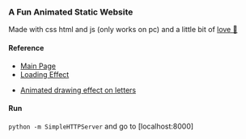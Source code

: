 ### A Fun Animated Static Website

Made with css html and js (only works on pc) and a little bit of [love 💌](https://xuezzou.github.io/for-him/)

#### Reference
- [Main Page](https://codepen.io/cobra_winfrey/pen/jjjero)
- [Loading Effect](https://codepen.io/yumeeeei/pen/BQPmpX)
<!-- - [Path Animation](https://codepen.io/roydigerhund/pen/BKNEoK) -->
<!-- - [](https://codepen.io/apokusin/pen/qbokh) -->
- [Animated drawing effect on letters](https://github.com/akzhy/Vara)

#### Run
`python -m SimpleHTTPServer` and go to [localhost:8000]